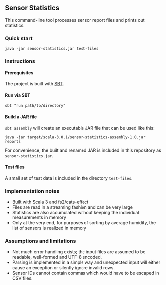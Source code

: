 ## Sensor Statistics

This command-line tool processes sensor report files and prints out statistics.

### Quick start

```
java -jar sensor-statistics.jar test-files
```

### Instructions

#### Prerequisites

The project is built with [SBT](https://www.scala-sbt.org).

#### Run via SBT

```
sbt "run path/to/directory"
```

#### Build a JAR file

`sbt assembly` will create an executable JAR file that can be used like this:
```
java -jar target/scala-3.0.1/sensor-statistics-assembly-1.0.jar reports
```
For convenience, the built and renamed JAR is included in this repository as `sensor-statistics.jar`.

#### Test files

A small set of test data is included in the directory `test-files`.

### Implementation notes

* Built with Scala 3 and fs2/cats-effect
* Files are read in a streaming fashion and can be very large
* Statistics are also accumulated without keeping the individual measurements in memory
* Only at the very end, for purposes of sorting by average humidity, the list of sensors is realized in memory

### Assumptions and limitations

* Not much error handling exists; the input files are assumed to be readable, well-formed and UTF-8 encoded.
* Parsing is implemented in a simple way and unexpected input will either cause an exception or silently ignore invalid rows.
* Sensor IDs cannot contain commas which would have to be escaped in CSV files.

